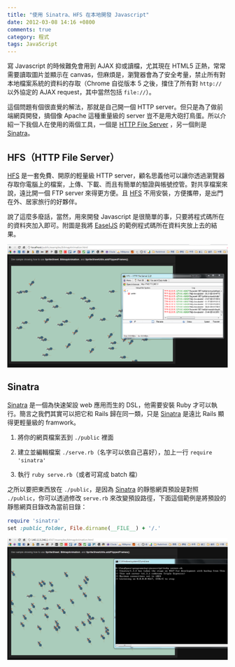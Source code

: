 ```yaml
---
title: "使用 Sinatra、HFS 在本地開發 Javascript"
date: 2012-03-08 14:16 +0800
comments: true
category: 程式
tags: JavaScript
---
```


[HFS]: http://www.rejetto.com/hfs/
[Sinatra]: http://www.sinatrarb.com/
[EaselJS]: http://easeljs.com/

寫 Javascript 的時候難免會用到 AJAX 抑或讀檔，尤其現在 HTML5 正熱，常常需要讀取圖片並顯示在 canvas，但麻煩是，瀏覽器會為了安全考量，禁止所有對本地檔案系統的資料的存取（Chrome 自從版本 5 之後，擋住了所有對 `http://` 以外協定的 AJAX request，其中當然包括 `file://`）。

這個問題有個很直覺的解法，那就是自己開一個 HTTP server。但只是為了做前端網頁開發，搞個像 Apache 這種重量級的 server 豈不是用大砲打鳥蛋。所以介紹一下我個人在使用的兩個工具，一個是 [HTTP File Server][HFS] ，另一個則是 [Sinatra]。

<!-- more -->

## HFS（HTTP File Server）

[HFS] 是一套免費、開原的輕量級 HTTP server，顧名思義他可以讓你透過瀏覽器存取你電腦上的檔案，上傳、下載、而且有簡單的驗證與帳號控管。對共享檔案來說，遠比開一個 FTP server 來得更方便。且 [HFS] 不用安裝，方便攜帶，是出門在外、居家旅行的好夥伴。

說了這麼多廢話，當然，用來開發 Javascript 是很簡單的事，只要將程式碼所在的資料夾加入即可。附圖是我將 [EaselJS] 的範例程式碼所在資料夾放上去的結果。

![](/images/HFS.png)

## Sinatra

[Sinatra] 是一個為快速架設 web 應用而生的 DSL，他需要安裝 Ruby 才可以執行。簡言之我們其實可以把它和 Rails 歸在同一類，只是 [Sinatra] 是遠比 Rails 顯得更輕量級的 framwork。

1. 將你的網頁檔案丟到 `./public` 裡面

2. 建立並編輯檔案 `./serve.rb`（名字可以依自己喜好），加上一行 `require 'sinatra'`

3. 執行 `ruby serve.rb`（或者可寫成 batch 檔）

之所以要把東西放在 `./public`，是因為 [Sinatra] 的靜態網頁預設是對照 `./public`，你可以透過修改 `serve.rb` 來改變預設路徑，下面這個範例是將預設的靜態網頁目錄改為當前目錄：

``` ruby serve.rb
require 'sinatra'
set :public_folder, File.dirname(__FILE__) + '/.'
```

![](/images/sinatra.png)